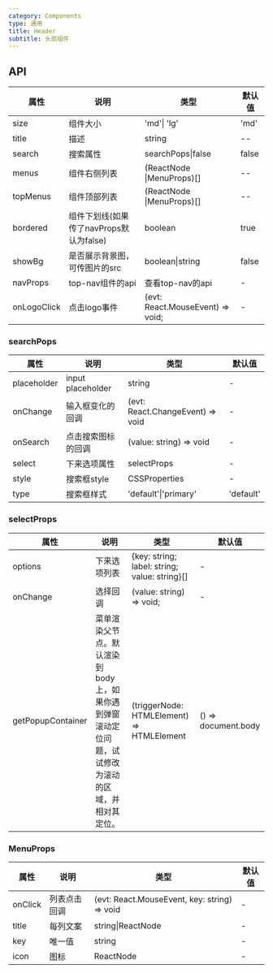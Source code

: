 ```yaml
---
category: Components
type: 通用
title: Header
subtitle: 头部组件
---
```

## API
  
| 属性 | 说明 | 类型 | 默认值 |
| --- | ---  | --- | ---   |
| size | 组件大小 | 'md'\| 'lg' | 'md' |
| title | 描述 | string|--|
| search | 搜索属性 | searchPops\|false | false |
| menus | 组件右侧列表 | (ReactNode \|MenuProps)[]| --|
| topMenus | 组件顶部列表 | (ReactNode \|MenuProps)[]|-- |
|bordered|组件下划线(如果传了navProps默认为false)|boolean|true|
|showBg|是否展示背景图，可传图片的src|boolean\|string|false|
|navProps|top-nav组件的api|查看top-nav的api|-|
|onLogoClick|点击logo事件|(evt: React.MouseEvent) => void;|-|

### searchPops

| 属性 | 说明 | 类型 | 默认值 |
| --- | ---  | --- | ---   |
| placeholder | input placeholder | string | - |
| onChange | 输入框变化的回调 | (evt: React.ChangeEvent) => void | - |
| onSearch | 点击搜索图标的回调 | (value: string) => void | - |
| select | 下来选项属性 | selectProps | - |
| style | 搜索框style | CSSProperties | - |
| type | 搜索框样式 | 'default'\|'primary' | 'default' |

### selectProps 
| 属性 | 说明 | 类型 | 默认值 |
| --- | ---  | --- | ---   |
| options |下来选项列表 | {key: string; label: string; value: string}[] | - |
|onChange|选择回调|(value: string) => void;|-|
|getPopupContainer|菜单渲染父节点。默认渲染到 body 上，如果你遇到弹窗滚动定位问题，试试修改为滚动的区域，并相对其定位。|(triggerNode: HTMLElement) => HTMLElement|() => document.body|


### MenuProps 
| 属性 | 说明 | 类型 | 默认值 |
| --- | ---  | --- | ---   |
| onClick |列表点击回调 | (evt: React.MouseEvent, key: string) => void | - |
|title|每列文案|string\|ReactNode|-|
|key| 唯一值|string|-|
|icon| 图标|ReactNode|-|




